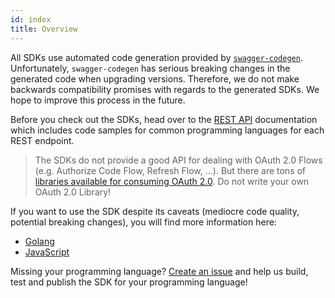 ```yaml
---
id: index
title: Overview
---
```


All SDKs use automated code generation provided by [`swagger-codegen`](https://github.com/swagger-api/swagger-codegen).
Unfortunately, `swagger-codegen` has serious breaking changes in the generated code when upgrading versions. Therefore,
we do not make backwards compatibility promises with regards to the generated SDKs. We hope to improve this process
in the future.

Before you check out the SDKs, head over to the [REST API](hydra/sdk/api.md) documentation which includes code samples for common
programming languages for each REST endpoint.

> The SDKs do not provide a good API for dealing with OAuth 2.0 Flows (e.g. Authorize Code Flow, Refresh Flow, ...).
> But there are tons of [libraries available for consuming OAuth 2.0](https://oauth.net/code/). Do not write your
> own OAuth 2.0 Library!

If you want to use the SDK despite its caveats (mediocre code quality, potential breaking changes), you will find more information here:

- [Golang](hydra/sdk/go.md)
- [JavaScript](hydra/sdk/js.md)

Missing your programming language? [Create an issue](https://github.com/ory/hydra/issues) and help us build,
test and publish the SDK for your programming language!
